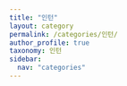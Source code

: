 ```yaml
---
title: "인턴"
layout: category
permalink: /categories/인턴/
author_profile: true
taxonomy: 인턴
sidebar:
  nav: "categories"
---
```

